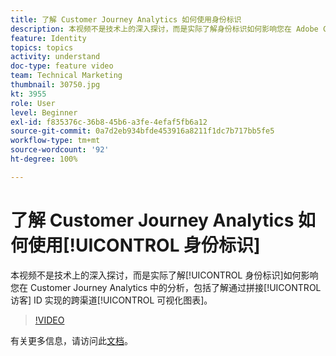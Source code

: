 ```yaml
---
title: 了解 Customer Journey Analytics 如何使用身份标识
description: 本视频不是技术上的深入探讨，而是实际了解身份标识如何影响您在 Adobe Customer Journey Analytics 中的分析，包括了解通过拼接访客 ID 实现的跨渠道可视化图表。
feature: Identity
topics: topics
activity: understand
doc-type: feature video
team: Technical Marketing
thumbnail: 30750.jpg
kt: 3955
role: User
level: Beginner
exl-id: f835376c-36b8-45b6-a3fe-4efaf5fb6a12
source-git-commit: 0a7d2eb934bfde453916a8211f1dc7b717bb5fe5
workflow-type: tm+mt
source-wordcount: '92'
ht-degree: 100%

---
```


# 了解 Customer Journey Analytics 如何使用[!UICONTROL 身份标识]

本视频不是技术上的深入探讨，而是实际了解[!UICONTROL 身份标识]如何影响您在 Customer Journey Analytics 中的分析，包括了解通过拼接[!UICONTROL 访客] ID 实现的跨渠道[!UICONTROL 可视化图表]。

>[!VIDEO](https://video.tv.adobe.com/v/30750/?learn=on&quality=12)

有关更多信息，请访问此[文档](https://experienceleague.adobe.com/docs/analytics-platform/using/cja-landing.html)。
